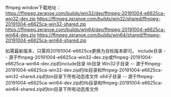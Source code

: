 ffmpeg window下载地址：
https://ffmpeg.zeranoe.com/builds/win32/dev/ffmpeg-20191004-e6625ca-win32-dev.zip
https://ffmpeg.zeranoe.com/builds/win32/shared/ffmpeg-20191004-e6625ca-win32-shared.zip
https://ffmpeg.zeranoe.com/builds/win64/dev/ffmpeg-20191004-e6625ca-win64-dev.zip
https://ffmpeg.zeranoe.com/builds/win64/shared/ffmpeg-20191004-e6625ca-win64-shared.zip

如需最新版本，只需将20191004-e6625ca更换为目标版本即可。
include目录 -- 源于ffmpeg-20191004-e6625ca-win32-dev.zip或ffmpeg-20191004-e6625ca-win64-dev.zip的include目录
lib目录
    Win32子目录 -- 源于ffmpeg-20191004-e6625ca-win32-dev.zip的lib目录和ffmpeg-20191004-e6625ca-win32-shared.zip的bin目录下所有动态库文件
    x64子目录 -- 源于ffmpeg-20191004-e6625ca-win64-dev.zip的lib目录和ffmpeg-20191004-e6625ca-win64-shared.zip的bin目录下所有动态库文件